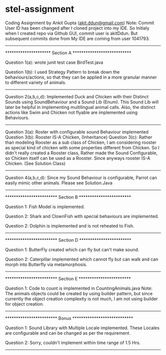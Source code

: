 # stel-assignment
Coding Assignment by Ankit Gupta (akit.ddun@gmail.com)
Note: Commit User ID has been changed after I cloned project into my IDE.
So Initialy when I created repo via Github GUI, commit user is akitDdun.
But subsequent commits done from My IDE are coming from user 1041793.
***********************************************************
********************* Section A ***************************

Question 1(a): wrote junit test case BirdTest.java

Question 1(b): I used Strategy Pattern to break down the behaviours/actions,
 so that they can be applied in a more granular manner to different variety of animals.

***********************************************************

Question 2(a,b,c,d): Implemented Duck and Chicken with their Distinct Sounds using SoundBehaviour and a Sound Lib (Enum).
This Sound Lib will later be helpful in implementing multilingual animal calls.
Also, the distinct actions like Swim and Chicken not flyable are implemented using Behaviours.

***********************************************************

Question 3(a): Roster with configurable sound Behaviour implemented
Question 3(b): Rooster IS-A Chicken, (Inheritance)
Question 3(c): Rather than modeling Rooster as a sub class of Chicken,
I am considering rooster as special kind of chicken with some properties different from Chicken.
So I didn't really created a Rooster class, Rather made the Sound Configurable, so Chicken itself can be used as a Rooster.
Since anyways rooster IS-A Chicken. (See Solution Class)

***********************************************************

Question 4(a,b,c,d): Since my Sound Behaviour is configurable, Parrot can easily mimic other animals. Please see Solution.Java

***********************************************************


************************ Section B ************************

Question 1: Fish Model is implemented.

Question 2: Shark and ClownFish with special behaviours are implemented.

Question 2: Dolphin is implemented and is not reheated to Fish.

***********************************************************

************************ Section D ************************

Question 1: ButterFly created which can fly but can't make sound.

Question 2: Caterpillar implemented which cannot fly but can walk and can morph into Butterfly via metamorphosis.

***********************************************************

************************ Section E ************************

Question 1: Code to count is implemented in CountingAnimals.java
Note: The animals objects could be created by using builder pattern,
but since currently the object creation complexity is not much, I am not using builder for object creation.

***********************************************************

************************ Bonus ****************************

Question 1: Sound Library with Multiple Locale implemented. These Locales are configurable and can be changed as per the requirement.

Question 2: Sorry, couldn't implement within time range of 1.5 Hrs.

***********************************************************
